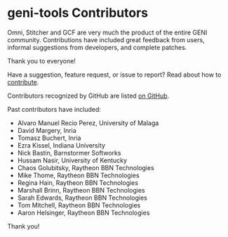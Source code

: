# geni-tools Contributors

Omni, Stitcher and GCF are very much the product of the entire GENI
community. Contributions have included great feedback from users,
informal suggestions from developers, and complete patches.

Thank you to everyone!

Have a suggestion, feature request, or issue to report? Read about how to [contribute](CONTRIBUTING.md).

Contributors recognized by GitHub are listed [on GitHub](https://github.com/GENI-NSF/geni-tools/graphs/contributors).

Past contributors have included:
 - Alvaro Manuel Recio Perez, University of Malaga
 - David Margery, Inria
 - Tomasz Buchert, Inria
 - Ezra Kissel, Indiana University
 - Nick Bastin, Barnstormer Softworks
 - Hussam Nasir, University of Kentucky
 - Chaos Golubitsky, Raytheon BBN Technologies
 - Mike Thome, Raytheon BBN Technologies
 - Regina Hain, Raytheon BBN Technologies
 - Marshall Brinn, Raytheon BBN Technologies
 - Sarah Edwards, Raytheon BBN Technologies
 - Tom Mitchell, Raytheon BBN Technologies
 - Aaron Helsinger, Raytheon BBN Technologies

Thank you!
